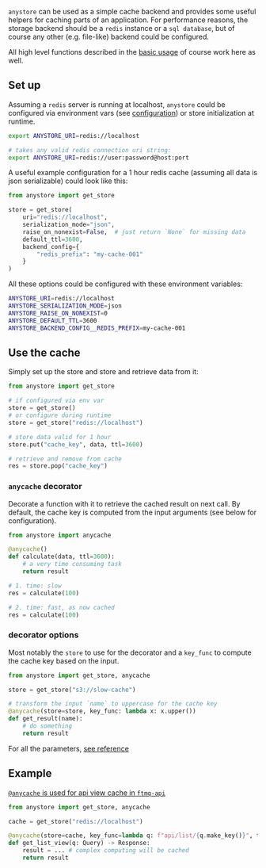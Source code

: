 `anystore` can be used as a simple cache backend and provides some useful helpers for caching parts of an application. For performance reasons, the storage backend should be a `redis` instance or a `sql database`, but of course any other (e.g. file-like) backend could be configured.

All high level functions described in the [basic usage](./usage.md) of course work here as well.

## Set up

Assuming a `redis` server is running at localhost, `anystore` could be configured via environment vars (see [configuration](./configuration.md)) or store initialization at runtime.

```bash
export ANYSTORE_URI=redis://localhost

# takes any valid redis connection uri string:
export ANYSTORE_URI=redis://user:password@host:port
```

A useful example configuration for a 1 hour redis cache (assuming all data is json serializable) could look like this:

```python
from anystore import get_store

store = get_store(
    uri="redis://localhost",
    serialization_mode="json",
    raise_on_nonexist=False,  # just return `None` for missing data
    default_ttl=3600,
    backend_config={
        "redis_prefix": "my-cache-001"
    }
)
```

All these options could be configured with these environment variables:

```bash
ANYSTORE_URI=redis://localhost
ANYSTORE_SERIALIZATION_MODE=json
ANYSTORE_RAISE_ON_NONEXIST=0
ANYSTORE_DEFAULT_TTL=3600
ANYSTORE_BACKEND_CONFIG__REDIS_PREFIX=my-cache-001
```

## Use the cache

Simply set up the store and store and retrieve data from it:

```python
from anystore import get_store

# if configured via env var
store = get_store()
# or configure during runtime
store = get_store("redis://localhost")

# store data valid for 1 hour
store.put("cache_key", data, ttl=3600)

# retrieve and remove from cache
res = store.pop("cache_key")

```

### `anycache` decorator

Decorate a function with it to retrieve the cached result on next call. By default, the cache key is computed from the input arguments (see below for configuration).

```python
from anystore import anycache

@anycache()
def calculate(data, ttl=3600):
    # a very time consuming task
    return result

# 1. time: slow
res = calculate(100)

# 2. time: fast, as now cached
res = calculate(100)

```

### decorator options

Most notably the `store` to use for the decorator and a `key_func` to compute the cache key based on the input.

```python
from anystore import get_store, anycache

store = get_store("s3://slow-cache")

# transform the input `name` to uppercase for the cache key
@anycache(store=store, key_func: lambda x: x.upper())
def get_result(name):
    # do something
    return result

```

For all the parameters, [see reference](./reference/decorators.md)

## Example

[`@anycache` is used for api view cache in `ftmq-api`](https://github.com/dataresearchcenter/ftmstore-fastapi/blob/main/ftmstore_fastapi/views.py)

```python
from anystore import get_store, anycache

cache = get_store("redis://localhost")

@anycache(store=cache, key_func=lambda q: f"api/list/{q.make_key()}", ttl=60)
def get_list_view(q: Query) -> Response:
    result = ... # complex computing will be cached
    return result
```
